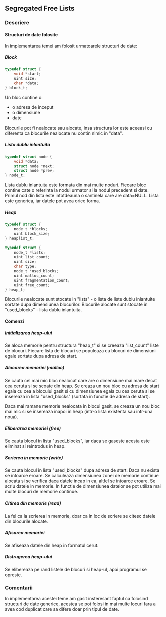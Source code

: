 ## Segregated Free Lists

### Descriere

#### Structuri de date folosite
In implementarea temei am folosit urmatoarele structuri de date:

##### Block
```c
typedef struct {
	void *start;
	uint size;
	char *data;
} block_t;
```
Un bloc contine o:
* o adresa de inceput
* o dimensiune
* date

Blocurile pot fi nealocate sau alocate, insa structura lor este aceeasi cu diferenta ca blocurile nealocate nu contin nimic in "data".

##### Lista dublu inlantuita
```c
typedef struct node {
	void *data;
	struct node *next;
	struct node *prev;
} node_t;
```

Lista dublu inlantuita este formata din mai multe noduri.
Fiecare bloc contine cate o referinta la nodul urmator si la nodul precedent si date.
Primul nod din lista este intotdeauna o santinela care are data=NULL.
Lista este generica, iar datele pot avea orice forma.

##### Heap
```c
typedef struct {
	node_t *blocks;
	uint block_size;
} heaplist_t;

typedef struct {
	node_t *lists;
	uint list_count;
	uint size;
	char type;
	node_t *used_blocks;
	uint malloc_count;
	uint fragmentation_count;
	uint free_count;
} heap_t;
```
Blocurile nealocate sunt stocate in "lists" - o lista de liste dublu inlantuite sortate dupa dimensiunea blocurilor.
Blocurile alocate sunt stocate in "used_blocks" - lista dublu inlantuita.

#### Comenzi

##### Initializarea heap-ului
Se aloca memorie pentru structura "heap_t" si se creeaza "list_count" liste de blocuri.
Fiecare lista de blocuri se populeaza cu blocuri de dimensiuni egale sortate dupa adresa de start.

##### Alocarea memoriei (malloc)
Se cauta cel mai mic bloc nealocat care are o dimensiune mai mare decat cea ceruta si se scoate din heap.
Se creaza un nou bloc cu adresa de start egala cu cea a blocului gasit si cu dimensiunea egala cu cea ceruta si se insereaza in lista "used_blocks" (sortata in functie de adresa de start).

Daca mai ramane memorie nealocata in blocul gasit, se creaza un nou bloc mai mic si se insereaza inapoi in heap (intr-o lista existenta sau intr-una noua).

##### Eliberarea memoriei (free)
Se cauta blocul in lista "used_blocks", iar daca se gaseste acesta este eliminat si reintrodus in heap.

##### Scrierea in memorie (write)
Se cauta blocul in lista "used_blocks" dupa adresa de start. Daca nu exista se intoarce eroare.
Se calculeaza dimensiunea zonei de memorie continue alocata si se verifica daca datele incap in ea, altfel se intoarce eroare.
Se scriu datele in memorie. In functie de dimensiunea datelor se pot utiliza mai multe blocuri de memorie continue.

##### Citirea din memorie (read)
La fel ca la scrierea in memorie, doar ca in loc de scriere se citesc datele din blocurile alocate.

##### Afisarea memoriei
Se afiseaza datele din heap in formatul cerut.

##### Distrugerea heap-ului
Se elibereaza pe rand listele de blocuri si heap-ul, apoi programul se opreste.

### Comentarii
In implementarea acestei teme am gasit insteresant faptul ca folosind structuri de date generice, acestea se pot folosi in mai multe locuri fara a avea cod duplicat care sa difere doar prin tipul de date.